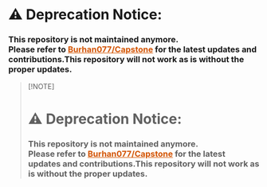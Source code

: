 
 <div>
<h1>  <strong align="center" >⚠️ Deprecation Notice:</strong><br> </h1>
   <h3> This repository is not maintained anymore. <br>
    Please refer to <strong><a href="https://github.com/Burhan077/Capstone" style="color: #d35400; text-decoration: underline;">Burhan077/Capstone</a> </strong>for the latest updates and contributions.This repository will not work as is without the proper updates.</h3>
</div>
 

> 
> [!NOTE]
> <div>
> <h1>  <strong align="center" >⚠️ Deprecation Notice:</strong><br> </h1>
>     <h3> This repository is not maintained anymore. <br> 
>     Please refer to <strong><a href="https://github.com/Burhan077/Capstone" style="color: #d35400; text-decoration: underline;">Burhan077/Capstone</a> </strong>for the latest
> updates and contributions.This repository will not work as is without the proper updates.</h3>
>
> </div>
